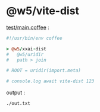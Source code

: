 [‼️]: ✏️README.mdt

# @w5/vite-dist

[test/main.coffee](./test/main.coffee) :

```coffee
#!/usr/bin/env coffee

> @w5/xxai-dist
#   @w5/uridir
#   path > join

# ROOT = uridir(import.meta)

# console.log await vite-dist 123
```

output :

```
./out.txt
```
